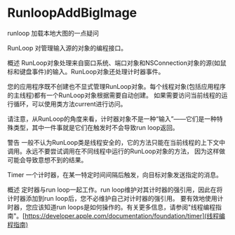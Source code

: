 # RunloopAddBigImage
runloop 加载本地大图的一点疑问


RunLoop
对管理输入源的对象的编程接口。


概述
RunLoop对象处理来自窗口系统、端口对象和NSConnection对象的源(如鼠标和键盘事件)的输入。RunLoop对象还处理计时器事件。

您的应用程序既不创建也不显式管理RunLoop对象。每个线程对象(包括应用程序的主线程)都有一个RunLoop对象根据需要自动创建。
如果需要访问当前线程的运行循环，可以使用类方法current进行访问。

请注意，从RunLoop的角度来看，计时器对象不是一种“输入”——它们是一种特殊类型，其中一件事就是它们在触发时不会导致run loop返回。


警告
一般不认为RunLoop类是线程安全的，它的方法只能在当前线程的上下文中调用。永远不要尝试调用在不同线程中运行的RunLoop对象的方法，
因为这样做可能会导致意想不到的结果。



Timer
一个计时器，在某一特定时间间隔后触发，向目标对象发送指定的消息。


概述
定时器与run loop一起工作。run loop维护对其计时器的强引用，因此在将计时器添加到run loop后，您不必维护自己对计时器的强引用。
要有效地使用计时器，您应该知道run loops是如何操作的。有关更多信息，请参阅"线程编程指南"。[https://developer.apple.com/documentation/foundation/timer](线程编程指南)
